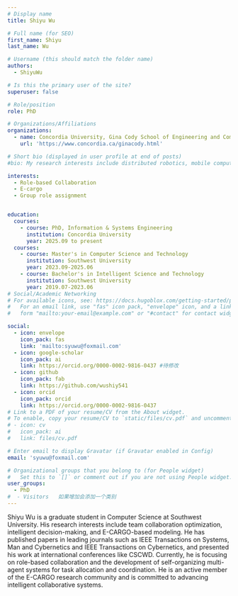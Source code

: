 ```yaml
---
# Display name
title: Shiyu Wu

# Full name (for SEO)
first_name: Shiyu
last_name: Wu

# Username (this should match the folder name)
authors:
  - ShiyuWu

# Is this the primary user of the site?
superuser: false

# Role/position
role: PhD

# Organizations/Affiliations
organizations:
  - name: Concordia University, Gina Cody School of Engineering and Computer Science
    url: 'https://www.concordia.ca/ginacody.html'

# Short bio (displayed in user profile at end of posts)
#bio: My research interests include distributed robotics, mobile computing and programmable matter.

interests:
  - Role-based Collaboration
  - E-cargo
  - Group role assignment


education:
  courses:
    - course: PhD, Information & Systems Engineering
      institution: Concordia University
      year: 2025.09 to present
  courses:
    - course: Master's in Computer Science and Technology
      institution: Southwest University
      year: 2023.09-2025.06
    - course: Bachelor's in Intelligent Science and Technology
      institution: Southwest University
      year: 2019.07-2023.06
# Social/Academic Networking
# For available icons, see: https://docs.hugoblox.com/getting-started/page-builder/#icons
#   For an email link, use "fas" icon pack, "envelope" icon, and a link in the
#   form "mailto:your-email@example.com" or "#contact" for contact widget.

social:
  - icon: envelope
    icon_pack: fas
    link: 'mailto:syuwu@foxmail.com'
  - icon: google-scholar
    icon_pack: ai
    link: https://orcid.org/0000-0002-9816-0437 #待修改
  - icon: github
    icon_pack: fab
    link: https://github.com/wushiy541
  - icon: orcid
    icon_pack: orcid
    link: https://orcid.org/0000-0002-9816-0437
# Link to a PDF of your resume/CV from the About widget.
# To enable, copy your resume/CV to `static/files/cv.pdf` and uncomment the lines below.
# - icon: cv
#   icon_pack: ai
#   link: files/cv.pdf

# Enter email to display Gravatar (if Gravatar enabled in Config)
email: 'syuwu@foxmail.com'

# Organizational groups that you belong to (for People widget)
#   Set this to `[]` or comment out if you are not using People widget.
user_groups:
  - PhD
#  - Visitors   如果增加会添加一个类别
---
```


Shiyu Wu is a graduate student in Computer Science at Southwest University. His research interests include team collaboration optimization, intelligent decision-making, and E-CARGO-based modeling. He has published papers in leading journals such as IEEE Transactions on Systems, Man and Cybernetics and IEEE Transactions on Cybernetics, and presented his work at international conferences like CSCWD. Currently, he is focusing on role-based collaboration and the development of self-organizing multi-agent systems for task allocation and coordination. He is an active member of the E-CARGO research community and is committed to advancing intelligent collaborative systems.
